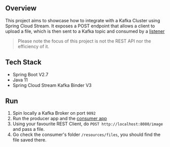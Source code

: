 ## Overview
This project aims to showcase how to integrate with a Kafka Cluster using Spring Cloud Stream. It exposes a POST endpoint that allows a client to upload a file, which is then sent to a Kafka topic and consumed by a [listener](https://github.com/MarcoFaccani/spring-cloud-stream-kafka-v3-consumer)
> Please note the focus of this project is not the REST API nor the efficiency of it.

## Tech Stack
- Spring Boot V2.7
- Java 11
- Spring Cloud Stream Kafka Binder V3

## Run
1. Spin locally a Kafka Broker on port `9092`
2. Run the producer app and the [consumer app](https://github.com/MarcoFaccani/spring-cloud-stream-kafka-v3-consumer)
3. Using your favourite REST Client, do `POST http://localhost:8080/image` and pass a file.
4. Go check the consumer's folder `/resources/files`, you should find the file saved there.